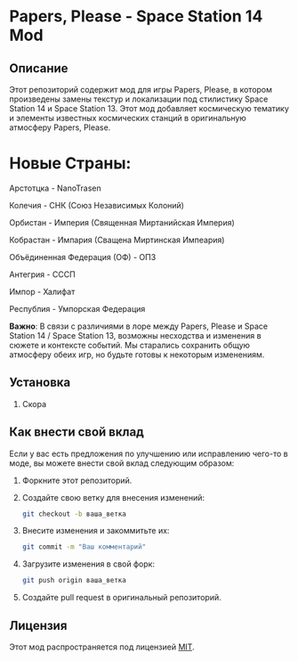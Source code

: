 # Papers, Please - Space Station 14 Mod

## Описание

Этот репозиторий содержит мод для игры Papers, Please, в котором произведены замены текстур и локализации под стилистику Space Station 14 и Space Station 13. Этот мод добавляет космическую тематику и элементы известных космических станций в оригинальную атмосферу Papers, Please.

# Новые Страны:
Арстотцка - NanoTrasen

Колечия - СНК (Союз Независимых Колоний)

Орбистан - Империя (Священная Миртанийская Империя)

Кобрастан - Импария (Сващена Миртинская Импеария)

Объёдиненная Федерация (ОФ) - ОПЗ

Антегрия - СССП

Импор - Халифат

Республия - Умпорская Федерация


**Важно**: В связи с различиями в лоре между Papers, Please и Space Station 14 / Space Station 13, возможны несходства и изменения в сюжете и контексте событий. Мы старались сохранить общую атмосферу обеих игр, но будьте готовы к некоторым изменениям.

## Установка

1. Скора

## Как внести свой вклад

Если у вас есть предложения по улучшению или исправлению чего-то в моде, вы можете внести свой вклад следующим образом:

1. Форкните этот репозиторий.

2. Создайте свою ветку для внесения изменений:

    ```bash
    git checkout -b ваша_ветка
    ```

3. Внесите изменения и закоммитьте их:

    ```bash
    git commit -m "Ваш комментарий"
    ```

4. Загрузите изменения в свой форк:

    ```bash
    git push origin ваша_ветка
    ```

5. Создайте pull request в оригинальный репозиторий.

## Лицензия

Этот мод распространяется под лицензией [MIT](LICENSE).

